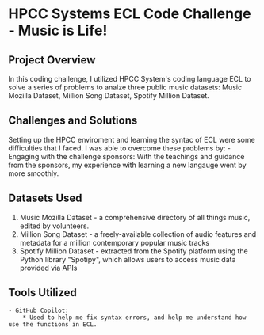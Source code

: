 # HPCC Systems ECL Code Challenge - Music is Life!

## Project Overview 
In this coding challenge, I utilized HPCC System's coding language ECL to solve a series of problems to analze three public music datasets: Music Mozilla Dataset, Million Song Dataset, Spotify Million Dataset.

## Challenges and Solutions 
Setting up the HPCC enviroment and learning the syntac of ECL were some difficulties that I faced. I was able to overcome these problems by: 
    - Engaging with the challenge sponsors: With the teachings and guidance from the sponsors, my experience with learning a new langauge went by more smoothly. 

## Datasets Used 

1. Music Mozilla Dataset - a comprehensive directory of all things music, edited by volunteers.
2. Million Song Dataset - a freely-available collection of audio features and metadata for a million contemporary popular music tracks
3. Spotify Million Dataset - extracted from the Spotify platform using the Python library "Spotipy", which allows users to access music data provided via APIs


## Tools Utilized
    - GitHub Copilot: 
        * Used to help me fix syntax errors, and help me understand how use the functions in ECL.